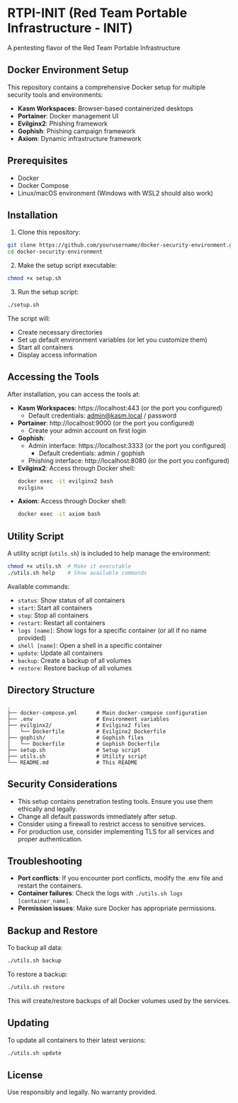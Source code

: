 # RTPI-INIT (Red Team Portable Infrastructure - INIT)
A pentesting flavor of the Red Team Portable Infrastructure

## Docker Environment Setup

This repository contains a comprehensive Docker setup for multiple security tools and environments:

- **Kasm Workspaces**: Browser-based containerized desktops
- **Portainer**: Docker management UI
- **Evilginx2**: Phishing framework
- **Gophish**: Phishing campaign framework
- **Axiom**: Dynamic infrastructure framework

## Prerequisites

- Docker
- Docker Compose
- Linux/macOS environment (Windows with WSL2 should also work)

## Installation

1. Clone this repository:
```bash
git clone https://github.com/yourusername/docker-security-environment.git
cd docker-security-environment
```

2. Make the setup script executable:
```bash
chmod +x setup.sh
```

3. Run the setup script:
```bash
./setup.sh
```

The script will:
- Create necessary directories
- Set up default environment variables (or let you customize them)
- Start all containers
- Display access information

## Accessing the Tools

After installation, you can access the tools at:

- **Kasm Workspaces**: https://localhost:443 (or the port you configured)
  - Default credentials: admin@kasm.local / password
- **Portainer**: http://localhost:9000 (or the port you configured)
  - Create your admin account on first login
- **Gophish**:
  - Admin interface: https://localhost:3333 (or the port you configured)
    - Default credentials: admin / gophish
  - Phishing interface: http://localhost:8080 (or the port you configured)
- **Evilginx2**: Access through Docker shell:
  ```bash
  docker exec -it evilginx2 bash
  evilginx
  ```
- **Axiom**: Access through Docker shell:
  ```bash
  docker exec -it axiom bash
  ```

## Utility Script

A utility script (`utils.sh`) is included to help manage the environment:

```bash
chmod +x utils.sh  # Make it executable
./utils.sh help    # Show available commands
```

Available commands:
- `status`: Show status of all containers
- `start`: Start all containers
- `stop`: Stop all containers
- `restart`: Restart all containers
- `logs [name]`: Show logs for a specific container (or all if no name provided)
- `shell [name]`: Open a shell in a specific container
- `update`: Update all containers
- `backup`: Create a backup of all volumes
- `restore`: Restore backup of all volumes

## Directory Structure

```
.
├── docker-compose.yml      # Main docker-compose configuration
├── .env                    # Environment variables
├── evilginx2/              # Evilginx2 files
│   └── Dockerfile          # Evilginx2 Dockerfile
├── gophish/                # Gophish files
│   └── Dockerfile          # Gophish Dockerfile
├── setup.sh                # Setup script
├── utils.sh                # Utility script
└── README.md               # This README
```

## Security Considerations

- This setup contains penetration testing tools. Ensure you use them ethically and legally.
- Change all default passwords immediately after setup.
- Consider using a firewall to restrict access to sensitive services.
- For production use, consider implementing TLS for all services and proper authentication.

## Troubleshooting

- **Port conflicts**: If you encounter port conflicts, modify the .env file and restart the containers.
- **Container failures**: Check the logs with `./utils.sh logs [container_name]`.
- **Permission issues**: Make sure Docker has appropriate permissions.

## Backup and Restore

To backup all data:
```bash
./utils.sh backup
```

To restore a backup:
```bash
./utils.sh restore
```

This will create/restore backups of all Docker volumes used by the services.

## Updating

To update all containers to their latest versions:
```bash
./utils.sh update
```

## License

Use responsibly and legally. No warranty provided.